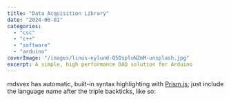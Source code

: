 ```yaml
---
title: "Data Acquisition Library"
date: "2024-06-01"
categories:
  - "csc"
  - "c++"
  - "software"
  - "arduino"
coverImage: "/images/linus-nylund-Q5QspluNZmM-unsplash.jpg"
excerpt: A simple, high performance DAQ solution for Arduino
---
```


mdsvex has automatic, built-in syntax highlighting with [Prism.js](https://prismjs.com/); just include the language name after the triple backticks, like so:
